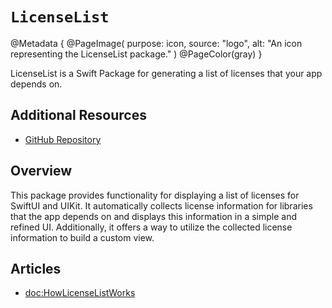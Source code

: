 # ``LicenseList``

@Metadata {
    @PageImage(
        purpose: icon,
        source: "logo",
        alt: "An icon representing the LicenseList package."
    )
    @PageColor(gray)
}

LicenseList is a Swift Package for generating a list of licenses that your app depends on.

## Additional Resources

- [GitHub Repository](https://github.com/cybozu/LicenseList)

## Overview

This package provides functionality for displaying a list of licenses for SwiftUI and UIKit. It automatically collects license information for libraries that the app depends on and displays this information in a simple and refined UI. Additionally, it offers a way to utilize the collected license information to build a custom view.

## Articles

- <doc:HowLicenseListWorks>
